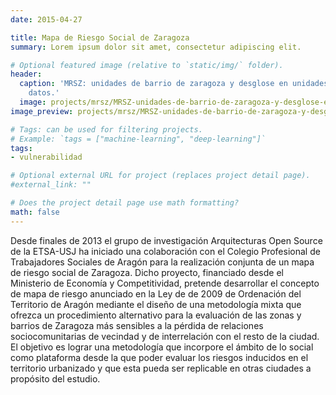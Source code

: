 ```yaml
---
date: 2015-04-27

title: Mapa de Riesgo Social de Zaragoza
summary: Lorem ipsum dolor sit amet, consectetur adipiscing elit.

# Optional featured image (relative to `static/img/` folder).
header:
  caption: 'MRSZ: unidades de barrio de zaragoza y desglose en unidades de toma de
    datos.'
  image: projects/mrsz/MRSZ-unidades-de-barrio-de-zaragoza-y-desglose-en-unidades-de-toma-de-datos.png
image_preview: projects/mrsz/MRSZ-unidades-de-barrio-de-zaragoza-y-desglose-en-unidades-de-toma-de-datos.png

# Tags: can be used for filtering projects.
# Example: `tags = ["machine-learning", "deep-learning"]`
tags:
- vulnerabilidad

# Optional external URL for project (replaces project detail page).
#external_link: ""

# Does the project detail page use math formatting?
math: false
---
```


Desde finales de 2013 el grupo de investigación Arquitecturas Open Source
de la ETSA-USJ ha iniciado una colaboración con el Colegio Profesional de
Trabajadores Sociales de Aragón para la realización conjunta de un mapa
de riesgo social de Zaragoza. Dicho proyecto, financiado desde el Ministerio de
Economía y Competitividad, pretende desarrollar el concepto de mapa de riesgo
anunciado en la Ley de de 2009 de Ordenación del Territorio de Aragón mediante el diseño de una metodología mixta que ofrezca un procedimiento
alternativo para la evaluación de las zonas y barrios de Zaragoza más sensibles
a la pérdida de relaciones sociocomunitarias de vecindad y de interrelación
con el resto de la ciudad. El objetivo es lograr una metodología que incorpore
el ámbito de lo social como plataforma desde la que poder evaluar los riesgos
inducidos en el territorio urbanizado y que esta pueda ser replicable en otras
ciudades a propósito del estudio.
